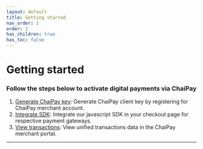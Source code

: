 ```yaml
---
layout: default
title: Getting started
nav_order: 1
order: 1
has_children: true
has_toc: false
---
```


# Getting started
### Follow the steps below to activate digital payments via ChaiPay

1. [Generate ChaiPay key](./gen_chaipaykey): Generate ChaiPay client key by registering for ChaiPay merchant account.
2. [Integrate SDK](./integrate_sdk): Integrate our javascript SDK in your checkout page for respective payment gateways.
3. [View transactions](./view_transactions): View unified transactions data in the ChaiPay merchant portal.

---
